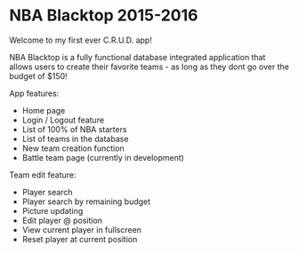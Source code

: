 # NBA Blacktop 2015-2016

Welcome to my first ever C.R.U.D. app! 

NBA Blacktop is a fully functional database integrated application that allows users to create their favorite teams - as long as they dont go over the budget of $150!

App features: 
- Home page
- Login / Logout feature 
- List of 100% of NBA starters
- List of teams in the database
- New team creation function
- Battle team page (currently in development)

Team edit feature:
- Player search
- Player search by remaining budget
- Picture updating
- Edit player @ position
- View current player in fullscreen
- Reset player at current position

